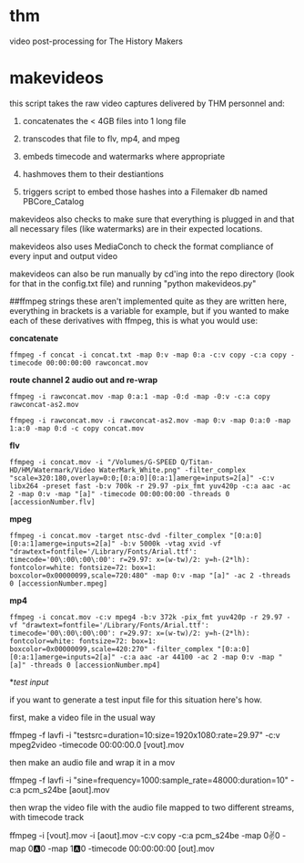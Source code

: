 # thm
video post-processing for The History Makers

# makevideos

this script takes the raw video captures delivered by THM personnel and:

1. concatenates the < 4GB files into 1 long file

2. transcodes that file to flv, mp4, and mpeg

3. embeds timecode and watermarks where appropriate

4. hashmoves them to their destiantions

5. triggers script to embed those hashes into a Filemaker db named PBCore_Catalog 

makevideos also checks to make sure that everything is plugged in and that all necessary files (like watermarks) are in their expected locations.

makevideos also uses MediaConch to check the format compliance of every input and output video

makevideos can also be run manually by cd'ing into the repo directory (look for that in the config.txt file) and running "python makevideos.py"


##ffmpeg strings
these aren't implemented quite as they are written here, everything in brackets is a variable for example, but if you wanted to make each of these derivatives with ffmpeg, this is what you would use:

**concatenate**

`ffmpeg -f concat -i concat.txt -map 0:v -map 0:a -c:v copy -c:a copy -timecode 00:00:00:00 rawconcat.mov`

**route channel 2 audio out and re-wrap**

`ffmpeg -i rawconcat.mov -map 0:a:1 -map -0:d -map -0:v -c:a copy rawconcat-as2.mov`

`ffmpeg -i rawconcat.mov -i rawconcat-as2.mov -map 0:v -map 0:a:0 -map 1:a:0 -map 0:d -c copy concat.mov`


**flv**

`ffmpeg -i concat.mov -i "/Volumes/G-SPEED Q/Titan-HD/HM/Watermark/Video WaterMark_White.png" -filter_complex "scale=320:180,overlay=0:0;[0:a:0][0:a:1]amerge=inputs=2[a]" -c:v libx264 -preset fast -b:v 700k -r 29.97 -pix_fmt yuv420p -c:a aac -ac 2 -map 0:v -map "[a]" -timecode 00:00:00:00 -threads 0 [accessionNumber.flv]`

**mpeg**

`ffmpeg -i concat.mov -target ntsc-dvd -filter_complex "[0:a:0][0:a:1]amerge=inputs=2[a]" -b:v 5000k -vtag xvid -vf "drawtext=fontfile='/Library/Fonts/Arial.ttf': timecode='00\:00\:00\:00': r=29.97: x=(w-tw)/2: y=h-(2*lh): fontcolor=white: fontsize=72: box=1: boxcolor=0x00000099,scale=720:480" -map 0:v -map "[a]" -ac 2 -threads 0 [accessionNumber.mpeg]`

**mp4**

`ffmpeg -i concat.mov -c:v mpeg4 -b:v 372k -pix_fmt yuv420p -r 29.97 -vf "drawtext=fontfile='/Library/Fonts/Arial.ttf': timecode='00\:00\:00\:00': r=29.97: x=(w-tw)/2: y=h-(2*lh): fontcolor=white: fontsize=72: box=1: boxcolor=0x00000099,scale=420:270" -filter_complex "[0:a:0][0:a:1]amerge=inputs=2[a]" -c:a aac -ar 44100 -ac 2 -map 0:v -map "[a]" -threads 0 [accessionNumber.mp4]`

**test input*

if you want to generate a test input file for this situation here's how.

first, make a video file in the usual way

ffmpeg -f lavfi -i "testsrc=duration=10:size=1920x1080:rate=29.97" -c:v mpeg2video -timecode 00:00:00.0 [vout].mov

then make an audio file and wrap it in a mov

ffmpeg -f lavfi -i "sine=frequency=1000:sample_rate=48000:duration=10" -c:a pcm_s24be [aout].mov

then wrap the video file with the audio file mapped to two different streams, with timecode track

ffmpeg -i [vout].mov -i [aout].mov -c:v copy -c:a pcm_s24be -map 0:v:0 -map 0:a:0 -map 1:a:0 -timecode 00:00:00:00 [out].mov
